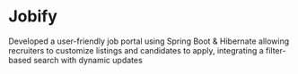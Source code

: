 # Jobify
Developed a user-friendly job portal using Spring Boot &amp; Hibernate allowing recruiters to customize listings and candidates to apply, integrating a filter-based search with dynamic updates
